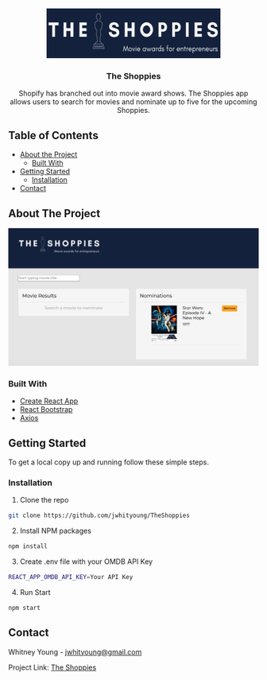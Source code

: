 
<!-- PROJECT LOGO -->
<br />
<p align="center">
  <a href="https://github.com/jwhityoung/TheShoppies">
    <img src="./images/logo.png" alt="Logo" width="350" height="100">
  </a>

  <h3 align="center">The Shoppies</h3>

  <p align="center">
   Shopify has branched out into movie award shows. The Shoppies app allows users to search for movies and nominate up to five for the upcoming Shoppies.
    <br />

  </p>
</p>



<!-- TABLE OF CONTENTS -->
## Table of Contents

* [About the Project](#about-the-project)
  * [Built With](#built-with)
* [Getting Started](#getting-started)
  * [Installation](#installation)
* [Contact](#contact)




<!-- ABOUT THE PROJECT -->
## About The Project

![The-Shoppies](./images/ShoppiesScreenshot.png)



### Built With

* [Create React App](https://reactjs.org/docs/create-a-new-react-app.html)
* [React Bootstrap](https://react-bootstrap.github.io/)
* [Axios](https://www.npmjs.com/package/axios)



<!-- GETTING STARTED -->
## Getting Started

To get a local copy up and running follow these simple steps.


### Installation

1. Clone the repo
```sh
git clone https://github.com/jwhityoung/TheShoppies
```
2. Install NPM packages
```sh
npm install
```
3. Create .env file with your OMDB API Key
```sh
REACT_APP_OMDB_API_KEY=Your API Key
```

4. Run Start 
```sh
npm start
```



<!-- CONTACT -->
## Contact

Whitney Young - jwhityoung@gmail.com

Project Link: [The Shoppies](https://shoppies-nominations.herokuapp.com/)





